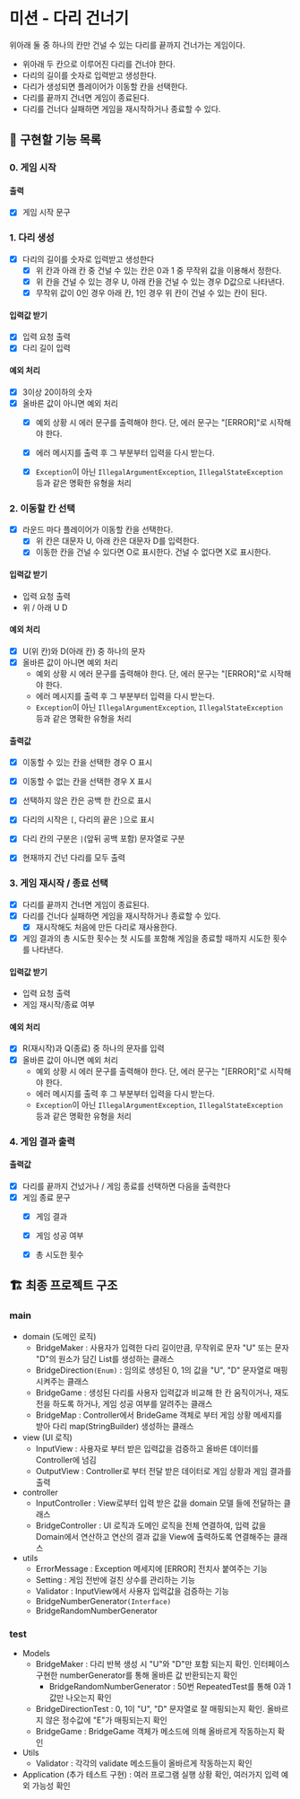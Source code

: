 # 미션 - 다리 건너기

위아래 둘 중 하나의 칸만 건널 수 있는 다리를 끝까지 건너가는 게임이다.
- 위아래 두 칸으로 이루어진 다리를 건너야 한다.
- 다리의 길이를 숫자로 입력받고 생성한다.
- 다리가 생성되면 플레이어가 이동할 칸을 선택한다.
- 다리를 끝까지 건너면 게임이 종료된다.
- 다리를 건너다 실패하면 게임을 재시작하거나 종료할 수 있다.


## 📃 구현할 기능 목록

### 0. 게임 시작
#### 출력
- [x] 게임 시작 문구


### 1. 다리 생성
- [x] 다리의 길이를 숫자로 입력받고 생성한다
  - [x] 위 칸과 아래 칸 중 건널 수 있는 칸은 0과 1 중 무작위 값을 이용해서 정한다.
  - [x] 위 칸을 건널 수 있는 경우 U, 아래 칸을 건널 수 있는 경우 D값으로 나타낸다.
  - [x] 무작위 값이 0인 경우 아래 칸, 1인 경우 위 칸이 건널 수 있는 칸이 된다.
#### 입력값 받기
- [x] 입력 요청 출력
- [x] 다리 길이 입력
#### 예외 처리
- [x] 3이상 20이하의 숫자
- [x] 올바른 값이 아니면 예외 처리
  - [x] 예외 상황 시 에러 문구를 출력해야 한다. 단, 에러 문구는 "[ERROR]"로 시작해야 한다.
  - [x] 에러 메시지를 출력 후 그 부분부터 입력을 다시 받는다.
  - [x] `Exception`이 아닌 `IllegalArgumentException`, `IllegalStateException` 등과 같은 명확한 유형을 처리


### 2. 이동할 칸 선택
- [x] 라운드 마다 플레이어가 이동할 칸을 선택한다.
  - [x] 위 칸은 대문자 U, 아래 칸은 대문자 D를 입력한다.
  - [x] 이동한 칸을 건널 수 있다면 O로 표시한다. 건널 수 없다면 X로 표시한다.
#### 입력값 받기
- 입력 요청 출력
- 위 / 아래 U D
#### 예외 처리
- [x] U(위 칸)와 D(아래 칸) 중 하나의 문자
- [x] 올바른 값이 아니면 예외 처리
  - 예외 상황 시 에러 문구를 출력해야 한다. 단, 에러 문구는 "[ERROR]"로 시작해야 한다.
  - 에러 메시지를 출력 후 그 부분부터 입력을 다시 받는다.
  - `Exception`이 아닌 `IllegalArgumentException`, `IllegalStateException` 등과 같은 명확한 유형을 처리
#### 출력값
- [x] 이동할 수 있는 칸을 선택한 경우 O 표시
- [x] 이동할 수 없는 칸을 선택한 경우 X 표시
- [x] 선택하지 않은 칸은 공백 한 칸으로 표시
- [x] 다리의 시작은 `[`, 다리의 끝은 `]`으로 표시
- [x] 다리 칸의 구분은 ` | `(앞뒤 공백 포함) 문자열로 구분
- [x] 현재까지 건넌 다리를 모두 출력


### 3. 게임 재시작 / 종료 선택
- [x] 다리를 끝까지 건너면 게임이 종료된다.
- [x] 다리를 건너다 실패하면 게임을 재시작하거나 종료할 수 있다.
    - [x] 재시작해도 처음에 만든 다리로 재사용한다.
- [x] 게임 결과의 총 시도한 횟수는 첫 시도를 포함해 게임을 종료할 때까지 시도한 횟수를 나타낸다.
#### 입력값 받기
- 입력 요청 출력
- 게임 재시작/종료 여부
#### 예외 처리
- [x] R(재시작)과 Q(종료) 중 하나의 문자를 입력
- [x] 올바른 값이 아니면 예외 처리
  - 예외 상황 시 에러 문구를 출력해야 한다. 단, 에러 문구는 "[ERROR]"로 시작해야 한다.
  - 에러 메시지를 출력 후 그 부분부터 입력을 다시 받는다.
  - `Exception`이 아닌 `IllegalArgumentException`, `IllegalStateException` 등과 같은 명확한 유형을 처리


### 4. 게임 결과 출력
#### 출력값
- [x] 다리를 끝까지 건넜거나 / 게임 종료를 선택하면 다음을 출력한다
- [x] 게임 종료 문구
  - [x] 게임 결과
  - [x] 게임 성공 여부
  - [x] 총 시도한 횟수


## 🏗️ 최종 프로젝트 구조

### main
- domain (도메인 로직)
  - BridgeMaker : 사용자가 입력한 다리 길이만큼, 무작위로 문자 "U" 또는 문자 "D"의 원소가 담긴 List<Interge>를 생성하는 클래스
  - BridgeDirection`(Enum)` : 임의로 생성된 0, 1의 값을 "U", "D" 문자열로 매핑시켜주는 클래스
  - BridgeGame : 생성된 다리를 사용자 입력값과 비교해 한 칸 움직이거나, 재도전을 하도록 하거나, 게임 성공 여부를 알려주는 클래스
  - BridgeMap : Controller에서 BrideGame 객체로 부터 게임 상황 메세지를 받아 다리 map(StringBuilder) 생성하는 클래스
- view (UI 로직)
  - InputView : 사용자로 부터 받은 입력값을 검증하고 올바른 데이터를 Controller에 넘김
  - OutputView : Controller로 부터 전달 받은 데이터로 게임 상황과 게임 결과를 출력
- controller
  - InputController : View로부터 입력 받은 값을 domain 모델 들에 전달하는 클래스
  - BridgeController : UI 로직과 도메인 로직을 전체 연결하여, 입력 값을 Domain에서 연산하고 연산의 결과 값을 View에 출력하도록 연결해주는 클래스
- utils
  - ErrorMessage : Exception 메세지에 [ERROR] 전치사 붙여주는 기능
  - Setting : 게임 전반에 걸친 상수를 관리하는 기능
  - Validator : InputView에서 사용자 입력값을 검증하는 기능
  - BridgeNumberGenerator`(Interface)`
  - BridgeRandomNumberGenerator

### test
- Models
  - BridgeMaker : 다리 반복 생성 시 "U"와 "D"만 포함 되는지 확인. 인터페이스 구현한 numberGenerator를 통해 올바른 값 반환되는지 확인
    - BridgeRandomNumberGenerator : 50번 RepeatedTest를 통해 0과 1값만 나오는지 확인
  - BridgeDirectionTest : 0, 1이 "U", "D" 문자열로 잘 매핑되는지 확인. 올바르지 않은 정수값에 "E"가 매핑되는지 확인
  - BridgeGame : BridgeGame 객체가 메소드에 의해 올바르게 작동하는지 확인
- Utils
  - Validator : 각각의 validate 메소드들이 올바르게 작동하는지 확인
- Application (추가 테스트 구현) : 여러 프로그램 실행 상황 확인, 여러가지 입력 예외 가능성 확인

